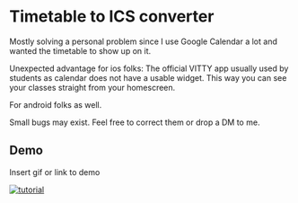 
# Timetable to ICS converter

Mostly solving a personal problem since I use Google Calendar a lot and wanted the timetable to show up on it.

Unexpected advantage for ios folks:
The official VITTY app usually used by students as calendar does not have a usable widget.
This way you can see your classes straight from your homescreen.

For android folks as well.

Small bugs may exist. Feel free to correct them or drop a DM to me.




## Demo

Insert gif or link to demo

[![tutorial](https://img.youtube.com/vi/YOUTUBE_VIDEO_ID_HERE/0.jpg)](https://www.youtube.com/watch?v=2FteVvzULmw)